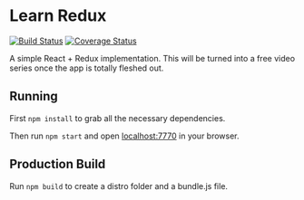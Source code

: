 # Learn Redux  
[![Build Status](https://travis-ci.org/andela-celisha-wigwe/learn-redux.svg?branch=master)](https://travis-ci.org/andela-celisha-wigwe/learn-redux)
[![Coverage Status](https://coveralls.io/repos/github/andela-celisha-wigwe/learn-redux/badge.svg?branch=master)](https://coveralls.io/github/andela-celisha-wigwe/learn-redux?branch=master)

A simple React + Redux implementation. This will be turned into a free video series once the app is totally fleshed out.

## Running

First `npm install` to grab all the necessary dependencies. 

Then run `npm start` and open <localhost:7770> in your browser.

## Production Build

Run `npm build` to create a distro folder and a bundle.js file.
